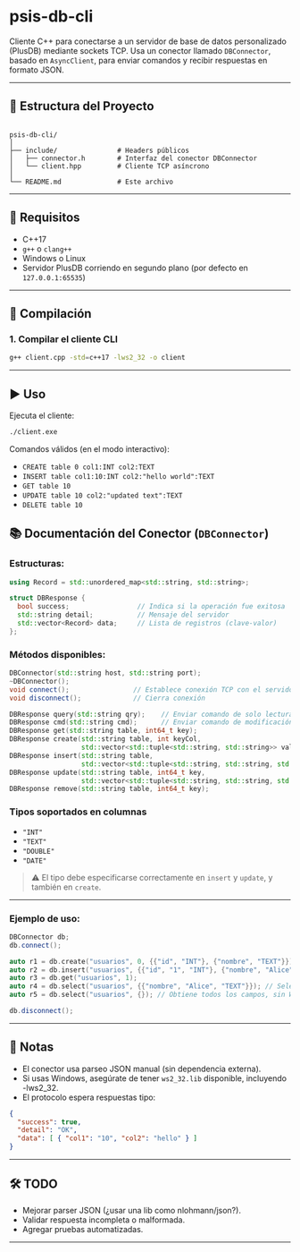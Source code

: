 # psis-db-cli

Cliente C++ para conectarse a un servidor de base de datos personalizado (PlusDB) mediante sockets TCP. Usa un conector llamado `DBConnector`, basado en `AsyncClient`, para enviar comandos y recibir respuestas en formato JSON.

---

## 📁 Estructura del Proyecto

```

psis-db-cli/
│
├── include/               # Headers públicos
│   ├── connector.h        # Interfaz del conector DBConnector
│   └── client.hpp         # Cliente TCP asíncrono
│
└── README.md              # Este archivo

````

---

## 🧱 Requisitos

- C++17
- `g++` o `clang++`
- Windows o Linux
- Servidor PlusDB corriendo en segundo plano (por defecto en `127.0.0.1:65535`)

---

## 🔨 Compilación

### 1. Compilar el cliente CLI

```bash
g++ client.cpp -std=c++17 -lws2_32 -o client
```

---

## ▶️ Uso

Ejecuta el cliente:

```bash
./client.exe
```

Comandos válidos (en el modo interactivo):

* `CREATE table 0 col1:INT col2:TEXT`
* `INSERT table col1:10:INT col2:"hello world":TEXT`
* `GET table 10`
* `UPDATE table 10 col2:"updated text":TEXT`
* `DELETE table 10`


## 📚 Documentación del Conector (`DBConnector`)

### Estructuras:

```cpp
using Record = std::unordered_map<std::string, std::string>;

struct DBResponse {
  bool success;                 // Indica si la operación fue exitosa
  std::string detail;           // Mensaje del servidor
  std::vector<Record> data;     // Lista de registros (clave-valor)
};
```

### Métodos disponibles:

```cpp
DBConnector(std::string host, std::string port);
~DBConnector();
void connect();                // Establece conexión TCP con el servidor
void disconnect();             // Cierra conexión

DBResponse query(std::string qry);    // Enviar comando de solo lectura
DBResponse cmd(std::string cmd);      // Enviar comando de modificación
DBResponse get(std::string table, int64_t key);
DBResponse create(std::string table, int keyCol,
                  std::vector<std::tuple<std::string, std::string>> values);
DBResponse insert(std::string table,
                  std::vector<std::tuple<std::string, std::string, std::string>> values);
DBResponse update(std::string table, int64_t key,
                  std::vector<std::tuple<std::string, std::string, std::string>> values);
DBResponse remove(std::string table, int64_t key);
```

### Tipos soportados en columnas

* `"INT"`
* `"TEXT"`
* `"DOUBLE"`
* `"DATE"`

> ⚠️ El tipo debe especificarse correctamente en `insert` y `update`, y también en `create`.

---

### Ejemplo de uso:

```cpp
DBConnector db;
db.connect();

auto r1 = db.create("usuarios", 0, {{"id", "INT"}, {"nombre", "TEXT"}});
auto r2 = db.insert("usuarios", {{"id", "1", "INT"}, {"nombre", "Alice", "TEXT"}});
auto r3 = db.get("usuarios", 1);
auto r4 = db.select("usuarios", {{"nombre", "Alice", "TEXT"}}); // Select por nombre
auto r5 = db.select("usuarios", {}); // Obtiene todos los campos, sin WHERE

db.disconnect();
```

---

## 📌 Notas

* El conector usa parseo JSON manual (sin dependencia externa).
* Si usas Windows, asegúrate de tener `ws2_32.lib` disponible, incluyendo -lws2_32.
* El protocolo espera respuestas tipo:

```json
{
  "success": true,
  "detail": "OK",
  "data": [ { "col1": "10", "col2": "hello" } ]
}
```

---

## 🛠 TODO

* Mejorar parser JSON (¿usar una lib como nlohmann/json?).
* Validar respuesta incompleta o malformada.
* Agregar pruebas automatizadas.

---